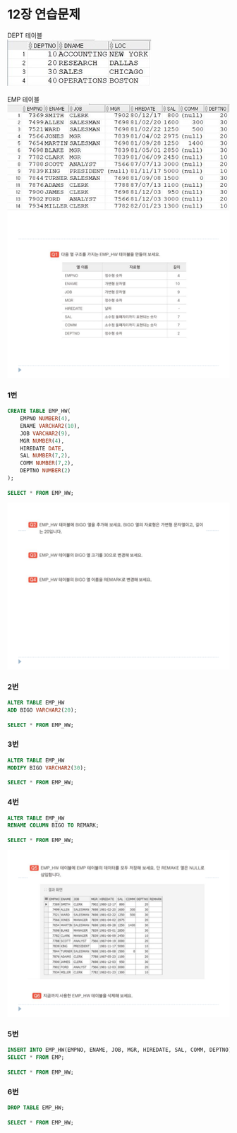 # 12장 연습문제

DEPT 테이블 <br>
![](img/연습문제/DEPT.JPG) <br> <br>
EMP 테이블 <br>
![](img/연습문제/EMP.JPG) <br>
![](img/연습문제/12-1.png)
### 1번
```sql
CREATE TABLE EMP_HW(
    EMPNO NUMBER(4),
    ENAME VARCHAR2(10),
    JOB VARCHAR2(9),
    MGR NUMBER(4),
    HIREDATE DATE,
    SAL NUMBER(7,2),
    COMM NUMBER(7,2),
    DEPTNO NUMBER(2)
);

SELECT * FROM EMP_HW;
```
![](img/연습문제/12-2.png)
### 2번
```sql
ALTER TABLE EMP_HW
ADD BIGO VARCHAR2(20);

SELECT * FROM EMP_HW;
```

### 3번
```sql
ALTER TABLE EMP_HW
MODIFY BIGO VARCHAR2(30);

SELECT * FROM EMP_HW;
```

### 4번
```sql
ALTER TABLE EMP_HW
RENAME COLUMN BIGO TO REMARK;

SELECT * FROM EMP_HW;
```
![](img/연습문제/12-3.png)
### 5번
```sql
INSERT INTO EMP_HW(EMPNO, ENAME, JOB, MGR, HIREDATE, SAL, COMM, DEPTNO)
SELECT * FROM EMP;

SELECT * FROM EMP_HW;
```

### 6번
```sql
DROP TABLE EMP_HW;

SELECT * FROM EMP_HW;
```
